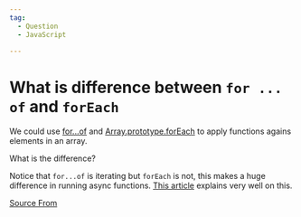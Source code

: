 ```yaml
---
tag:
  - Question
  - JavaScript

---
```

  
# What is difference between `for ... of` and `forEach`

We could use [for...of](https://developer.mozilla.org/en-US/docs/Web/JavaScript/Reference/Statements/for...of) and [Array.prototype.forEach](https://developer.mozilla.org/en-US/docs/Web/JavaScript/Reference/Global_Objects/Array/forEach) to apply functions agains elements in an array.

What is the difference?

Notice that `for...of` is iterating but `forEach` is not, this makes a huge difference in running async functions. [This article](https://thecodebarbarian.com/for-vs-for-each-vs-for-in-vs-for-of-in-javascript.html) explains very well on this.


[Source From](https://bigfrontend.dev/question/What-is-difference-between-for-of-and-forEach)

  